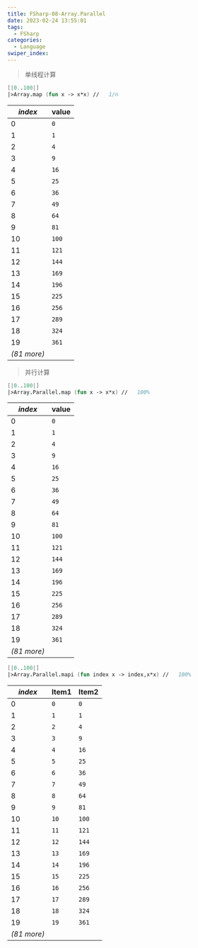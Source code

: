 ```yaml
---
title: FSharp-08-Array.Parallel
date: 2023-02-24 13:55:01
tags: 
  - FSharp
categories: 
  - Language
swiper_index: 
---
```

> 单线程计算

```fsharp
[|0..100|] 
|>Array.map (fun x -> x*x) //   1/n
```
| *index*     | value |
| ----------- | ----- |
| 0           | `0`   |
| 1           | `1`   |
| 2           | `4`   |
| 3           | `9`   |
| 4           | `16`  |
| 5           | `25`  |
| 6           | `36`  |
| 7           | `49`  |
| 8           | `64`  |
| 9           | `81`  |
| 10          | `100` |
| 11          | `121` |
| 12          | `144` |
| 13          | `169` |
| 14          | `196` |
| 15          | `225` |
| 16          | `256` |
| 17          | `289` |
| 18          | `324` |
| 19          | `361` |
| *(81 more)* |       |

> 并行计算

```fsharp
[|0..100|]
|>Array.Parallel.map (fun x -> x*x) //   100%
```
| *index*     | value |
| ----------- | ----- |
| 0           | `0`   |
| 1           | `1`   |
| 2           | `4`   |
| 3           | `9`   |
| 4           | `16`  |
| 5           | `25`  |
| 6           | `36`  |
| 7           | `49`  |
| 8           | `64`  |
| 9           | `81`  |
| 10          | `100` |
| 11          | `121` |
| 12          | `144` |
| 13          | `169` |
| 14          | `196` |
| 15          | `225` |
| 16          | `256` |
| 17          | `289` |
| 18          | `324` |
| 19          | `361` |
| *(81 more)* |       |

```fsharp
[|0..100|]
|>Array.Parallel.mapi (fun index x -> index,x*x) //   100%
```
| *index*     | Item1 | Item2 |
| ----------- | ----- | ----- |
| 0           | `0`   | `0`   |
| 1           | `1`   | `1`   |
| 2           | `2`   | `4`   |
| 3           | `3`   | `9`   |
| 4           | `4`   | `16`  |
| 5           | `5`   | `25`  |
| 6           | `6`   | `36`  |
| 7           | `7`   | `49`  |
| 8           | `8`   | `64`  |
| 9           | `9`   | `81`  |
| 10          | `10`  | `100` |
| 11          | `11`  | `121` |
| 12          | `12`  | `144` |
| 13          | `13`  | `169` |
| 14          | `14`  | `196` |
| 15          | `15`  | `225` |
| 16          | `16`  | `256` |
| 17          | `17`  | `289` |
| 18          | `18`  | `324` |
| 19          | `19`  | `361` |
| *(81 more)* |       |       |